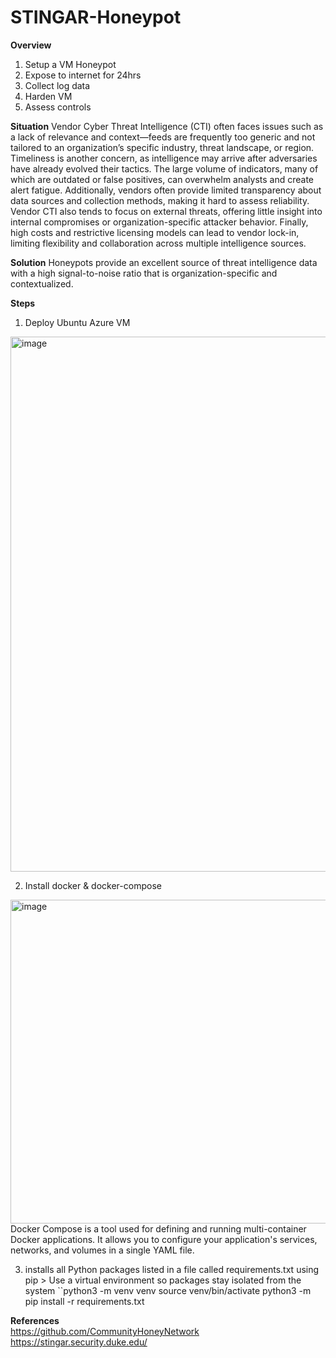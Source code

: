 # STINGAR-Honeypot

**Overview**
1. Setup a VM Honeypot
2. Expose to internet for 24hrs
3. Collect log data
4. Harden VM
5. Assess controls

**Situation**
Vendor Cyber Threat Intelligence (CTI) often faces issues such as a lack of relevance and context—feeds are frequently too generic and not tailored to an organization’s specific industry, threat landscape, or region. Timeliness is another concern, as intelligence may arrive after adversaries have already evolved their tactics. The large volume of indicators, many of which are outdated or false positives, can overwhelm analysts and create alert fatigue. Additionally, vendors often provide limited transparency about data sources and collection methods, making it hard to assess reliability. Vendor CTI also tends to focus on external threats, offering little insight into internal compromises or organization-specific attacker behavior. Finally, high costs and restrictive licensing models can lead to vendor lock-in, limiting flexibility and collaboration across multiple intelligence sources.


**Solution**
Honeypots provide an excellent source of threat intelligence data with a high signal-to-noise ratio that is organization-specific and contextualized.

**Steps**
1. Deploy Ubuntu Azure VM
<img width="1601" height="856" alt="image" src="https://github.com/user-attachments/assets/77fd09d1-ab7f-4ad5-bc56-30b9413604cf" />

2. Install docker & docker-compose
<img width="678" height="518" alt="image" src="https://github.com/user-attachments/assets/7ec45c8e-578a-4862-bbdf-d195458e8d62" />
Docker Compose is a tool used for defining and running multi-container Docker applications. It allows you to configure your application's services, networks, and volumes in a single YAML file.  

3. installs all Python packages listed in a file called requirements.txt using pip > Use a virtual environment so packages stay isolated from the system
``python3 -m venv venv
source venv/bin/activate
python3 -m pip install -r requirements.txt





**References**  
https://github.com/CommunityHoneyNetwork
https://stingar.security.duke.edu/
